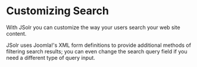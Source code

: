 # Customizing Search

With JSolr you can customize the way your users search your web site content.

JSolr uses Joomla!'s XML form definitions to provide additional methods of filtering search results; you can even change the search query field if you need a different type of query input.



